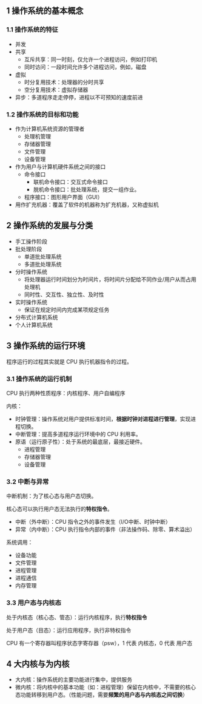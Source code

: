 ## 1 操作系统的基本概念

### 1.1 操作系统的特征

* 并发
* 共享
  - 互斥共享：同一时刻，仅允许一个进程访问，例如打印机
   * 同时访问：一段时间允许多个进程访问，例如，磁盘
* 虚拟
  - 时分复用技术：处理器的分时共享
   * 空分复用技术：虚拟存储器
* 异步：多道程序走走停停，进程以不可预知的速度前进

### 1.2 操作系统的目标和功能

* 作为计算机系统资源的管理者
  - 处理机管理
  - 存储器管理
  - 文件管理
  - 设备管理
* 作为用户与计算机硬件系统之间的接口
  - 命令接口
    - 联机命令接口：交互式命令接口
    - 脱机命令接口：批处理系统，提交一组作业。
  - 程序接口：图形用户界面（GUI）
* 用作扩充机器：覆盖了软件的机器称为扩充机器，又称虚拟机

## 2 操作系统的发展与分类

* 手工操作阶段
* 批处理阶段
  * 单道批处理系统
  * 多道批处理系统
* 分时操作系统
  	* 将处理器运行时间划分为时间片，将时间片分配给不同作业/用户从而占用处理机
  	* 同时性、交互性、独立性、及时性
* 实时操作系统
  * 保证在规定时间内完成某项规定任务
* 分布式计算机系统
* 个人计算机系统

## 3 操作系统的运行环境

程序运行的过程其实就是 CPU 执行机器指令的过程。

### 3.1 操作系统的运行机制

CPU 执行两种性质程序：内核程序、用户自编程序

内核：

* 时钟管理：操作系统对用户提供标准时间，**根据时钟对进程进行管理**，实现进程切换。
* 中断管理：提高多道程序运行环境中的 CPU 利用率。
* 原语（运行原子性）：处于系统的最底层，最接近硬件。
  * 进程管理
  * 存储器管理
  * 设备管理

### 3.2 中断与异常

中断机制：为了核心态与用户态切换。

核心态可以执行用户态无法执行的**特权指令**。

* 中断（外中断）：CPU 指令之外的事件发生（I/O中断、时钟中断）
* 异常（内中断）：CPU 执行指令内部的事件（非法操作码、除零、算术溢出）

系统调用：

* 设备功能
* 文件管理
* 进程管理
* 进程通信
* 内存管理

### 3.3 用户态与内核态

处于内核态（核心态、管态）：运行内核程序，执行**特权指令**

处于用户态（目态）：运行应用程序，执行非特权指令

CPU 有一个寄存器叫程序状态字寄存器（psw），1 代表 内核态，0 代表 用户态

## 4 大内核与为内核

* 大内核：操作系统的主要功能进行集中，提供服务
* 微内核：将内核中的基本功能（如：进程管理）保留在内核中，不需要的核心态功能转移到用户态。（性能问题，需要**频繁的用户态与内核态之间切换**）

